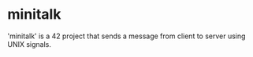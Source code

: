 # minitalk
'minitalk' is a 42 project that sends a message from client to server using UNIX signals.
